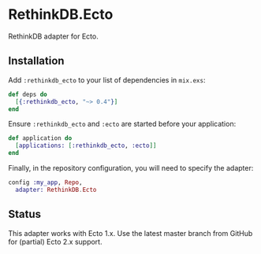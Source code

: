 # RethinkDB.Ecto

RethinkDB adapter for Ecto.

## Installation

Add `:rethinkdb_ecto` to your list of dependencies in `mix.exs`:

```elixir
def deps do
  [{:rethinkdb_ecto, "~> 0.4"}]
end
```

Ensure `:rethinkdb_ecto` and `:ecto` are started before your application:

```elixir
def application do
  [applications: [:rethinkdb_ecto, :ecto]]
end
```

Finally, in the repository configuration, you will need to specify the adapter:

```elixir
config :my_app, Repo,
  adapter: RethinkDB.Ecto
```

## Status

This adapter works with Ecto 1.x. Use the latest master branch from GitHub for (partial) Ecto 2.x support.
